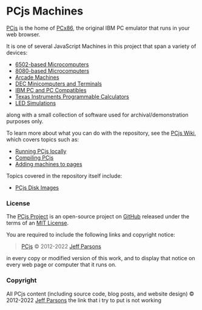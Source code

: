 # PCjs Machines

[PCjs](https://www.pcjs.org) is the home of [PCx86](/machines/pcx86/), the original IBM PC emulator that runs in your web browser.

It is one of several JavaScript Machines in this project that span a variety of devices:

  - [6502-based Microcomputers](/machines/osi/c1p/)
  - [8080-based Microcomputers](/machines/pcx80/)
  - [Arcade Machines](/machines/arcade/invaders/)
  - [DEC Minicomputers and Terminals](/machines/dec/)
  - [IBM PC and PC Compatibles](/machines/pcx86/)
  - [Texas Instruments Programmable Calculators](/machines/ti/)
  - [LED Simulations](/machines/led/)

along with a small collection of software used for archival/demonstration purposes only.

To learn more about what you can do with the repository, see the [PCjs Wiki](https://github.com/jeffpar/pcjs/wiki), which covers topics such as:

  - [Running PCjs locally](https://github.com/jeffpar/pcjs/wiki/Running-PCjs-locally)
  - [Compiling PCjs](https://github.com/jeffpar/pcjs/wiki/Compiling-PCjs)
  - [Adding machines to pages](https://github.com/jeffpar/pcjs/wiki/Adding-machines-to-pages)

Topics covered in the repository itself include:

  - [PCjs Disk Images](/tools/)

### License

The [PCjs Project](https://github.com/jeffpar/pcjs) is an open-source project on [GitHub](https://github.com/jeffpar) released under the terms of an [MIT License](/LICENSE.txt).

You are required to include the following links and copyright notice:

> [PCjs](https://www.pcjs.org) © 2012-2022 [Jeff Parsons](https://github.com/jeffpar)

in every copy or modified version of this work, and to display that notice on every web page or computer that it runs on.

### Copyright

All PCjs content (including source code, blog posts, and website design) © 2012-2022 [Jeff Parsons](https://jeffpar.com)
the link that i try to put is not working
